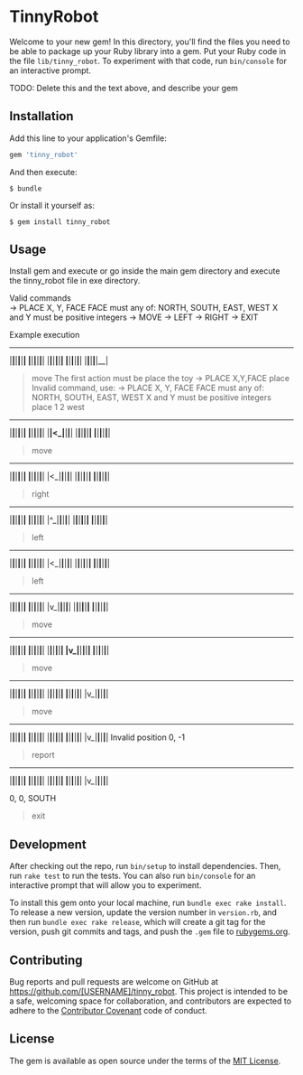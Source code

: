 # TinnyRobot

Welcome to your new gem! In this directory, you'll find the files you need to be able to package up your Ruby library into a gem. Put your Ruby code in the file `lib/tinny_robot`. To experiment with that code, run `bin/console` for an interactive prompt.

TODO: Delete this and the text above, and describe your gem

## Installation

Add this line to your application's Gemfile:

```ruby
gem 'tinny_robot'
```

And then execute:

    $ bundle

Or install it yourself as:

    $ gem install tinny_robot

## Usage

Install gem and execute or go inside the main gem directory and execute the tinny_robot file in exe directory.

Valid commands  
-> PLACE X, Y, FACE
  FACE must any of: NORTH, SOUTH, EAST, WEST
  X and Y must be positive integers
-> MOVE
-> LEFT
-> RIGHT
-> EXIT

Example execution
_______________
|__|__|__|__|__|
|__|__|__|__|__|
|__|__|__|__|__|
|__|__|__|__|__|
|__|__|__|__|__|

> move
The first action must be place the toy
-> PLACE X,Y,FACE
> place
 Invalid command, use:
  -> PLACE X, Y, FACE
  FACE must any of: NORTH, SOUTH, EAST, WEST
  X and Y must be positive integers
> place 1 2 west
_______________
|__|__|__|__|__|
|__|__|__|__|__|
|__|<_|__|__|__|
|__|__|__|__|__|
|__|__|__|__|__|

> move
_______________
|__|__|__|__|__|
|__|__|__|__|__|
|<_|__|__|__|__|
|__|__|__|__|__|
|__|__|__|__|__|

> right
_______________
|__|__|__|__|__|
|__|__|__|__|__|
|^_|__|__|__|__|
|__|__|__|__|__|
|__|__|__|__|__|

> left
_______________
|__|__|__|__|__|
|__|__|__|__|__|
|<_|__|__|__|__|
|__|__|__|__|__|
|__|__|__|__|__|

> left
_______________
|__|__|__|__|__|
|__|__|__|__|__|
|v_|__|__|__|__|
|__|__|__|__|__|
|__|__|__|__|__|

> move
_______________
|__|__|__|__|__|
|__|__|__|__|__|
|__|__|__|__|__|
|v_|__|__|__|__|
|__|__|__|__|__|

> move
_______________
|__|__|__|__|__|
|__|__|__|__|__|
|__|__|__|__|__|
|__|__|__|__|__|
|v_|__|__|__|__|

> move
_______________
|__|__|__|__|__|
|__|__|__|__|__|
|__|__|__|__|__|
|__|__|__|__|__|
|v_|__|__|__|__|
Invalid position 0, -1
> report
_______________
|__|__|__|__|__|
|__|__|__|__|__|
|__|__|__|__|__|
|__|__|__|__|__|
|v_|__|__|__|__|

0, 0, SOUTH

> exit


## Development

After checking out the repo, run `bin/setup` to install dependencies. Then, run `rake test` to run the tests. You can also run `bin/console` for an interactive prompt that will allow you to experiment.

To install this gem onto your local machine, run `bundle exec rake install`. To release a new version, update the version number in `version.rb`, and then run `bundle exec rake release`, which will create a git tag for the version, push git commits and tags, and push the `.gem` file to [rubygems.org](https://rubygems.org).

## Contributing

Bug reports and pull requests are welcome on GitHub at https://github.com/[USERNAME]/tinny_robot. This project is intended to be a safe, welcoming space for collaboration, and contributors are expected to adhere to the [Contributor Covenant](http://contributor-covenant.org) code of conduct.


## License

The gem is available as open source under the terms of the [MIT License](http://opensource.org/licenses/MIT).
